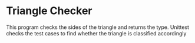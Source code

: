 # Triangle Checker
This program checks the sides of the triangle and returns the type.
Unittest checks the test cases to find whether the triangle is classified accordingly
